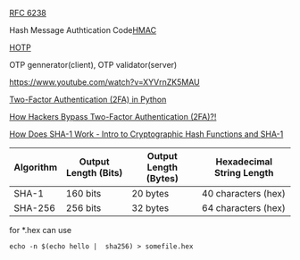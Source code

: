 [RFC 6238](https://datatracker.ietf.org/doc/html/rfc6238)

Hash Message Authtication Code[HMAC](https://en.wikipedia.org/wiki/HMAC)

[HOTP](https://datatracker.ietf.org/doc/html/rfc4226)

OTP gennerator(client), OTP validator(server)

https://www.youtube.com/watch?v=XYVrnZK5MAU

[Two-Factor Authentication (2FA) in Python](https://www.youtube.com/watch?v=o0XZZkI69E8)

[How Hackers Bypass Two-Factor Authentication (2FA)?!](https://www.youtube.com/watch?v=e8KZTCM2B8Q)

[How Does SHA-1 Work - Intro to Cryptographic Hash Functions and SHA-1](https://www.youtube.com/watch?v=kmHojGMUn0Q)

| Algorithm | Output Length (Bits) | Output Length (Bytes) | Hexadecimal String Length |
| --- | --- | --- | --- |
| SHA-1	| 160 bits |	20 bytes |	40 characters (hex) |
| SHA-256 |	256 bits |	32 bytes |	64 characters (hex) |

for *.hex can use
```
echo -n $(echo hello |  sha256) > somefile.hex
```
